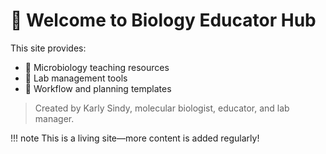 # 👋 Welcome to Biology Educator Hub

This site provides:
- 🧫 Microbiology teaching resources
- 🧪 Lab management tools
- 🧠 Workflow and planning templates

> Created by Karly Sindy, molecular biologist, educator, and lab manager.

!!! note
    This is a living site—more content is added regularly!
